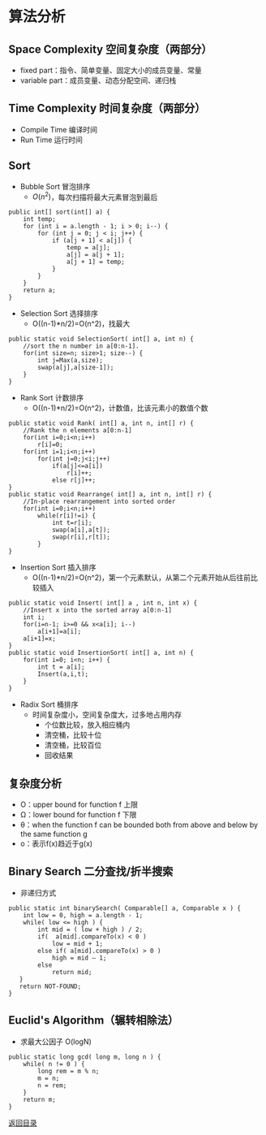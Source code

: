# 算法分析
## Space Complexity 空间复杂度（两部分）
* fixed part：指令、简单变量、固定大小的成员变量、常量
* variable part：成员变量、动态分配空间、递归栈

## Time Complexity 时间复杂度（两部分）
* Compile Time 编译时间
* Run Time 运行时间

## Sort
* Bubble Sort 冒泡排序 
    * $O(n^2)$，每次扫描将最大元素冒泡到最后
```
public int[] sort(int[] a) {
    int temp;
    for (int i = a.length - 1; i > 0; i--) {
        for (int j = 0; j < i; j++) {
            if (a[j + 1] < a[j]) {
                temp = a[j];
                a[j] = a[j + 1];
                a[j + 1] = temp;
            }
        }
    }
    return a;
}
```

* Selection Sort 选择排序
    * O((n-1)*n/2)=O(n^2)，找最大
```
public static void SelectionSort( int[] a, int n) {
    //sort the n number in a[0:n-1].
    for(int size=n; size>1; size--) {
        int j=Max(a,size);
        swap(a[j],a[size-1]);
    }
}
```

* Rank Sort 计数排序
    * O((n-1)*n/2)=O(n^2)，计数值，比该元素小的数值个数
```
public static void Rank( int[] a, int n, int[] r) {
    //Rank the n elements a[0:n-1]
    for(int i=0;i<n;i++)
        r[i]=0;
    for(int i=1;i<n;i++)
        for(int j=0;j<i;j++)
            if(a[j]<=a[i]) 
                r[i]++;
            else r[j]++;
}
public static void Rearrange( int[] a, int n, int[] r) {
    //In-place rearrangement into sorted order
    for(int i=0;i<n;i++)
        while(r[i]!=i) {
            int t=r[i];
            swap(a[i],a[t]);
            swap(r[i],r[t]);
        }
}
```

* Insertion Sort 插入排序
    * O((n-1)*n/2)=O(n^2)，第一个元素默认，从第二个元素开始从后往前比较插入
```
public static void Insert( int[] a , int n, int x) {
    //Insert x into the sorted array a[0:n-1]
    int i;
    for(i=n-1; i>=0 && x<a[i]; i--)
        a[i+1]=a[i];
    a[i+1]=x;
}
public static void InsertionSort( int[] a, int n) {
    for(int i=0; i<n; i++) {
        int t = a[i];
        Insert(a,i,t);
    }
}
```

* Radix Sort 桶排序
    * 时间复杂度小，空间复杂度大，过多地占用内存
        * 个位数比较，放入相应桶内
        * 清空桶，比较十位
        * 清空桶，比较百位
        * 回收结果
        
## 复杂度分析
* O：upper bound for function f 上限
* Ω：lower bound for function f 下限
* θ：when the function f can be bounded both from above and below by the same function g
* o：表示f(x)趋近于g(x)

## Binary Search 二分查找/折半搜索
* 非递归方式
```
public static int binarySearch( Comparable[] a, Comparable x ) {
    int low = 0, high = a.length - 1;
    while( low <= high ) {
        int mid = ( low + high ) / 2;
        if(  a[mid].compareTo(x) < 0 )
            low = mid + 1;
        else if( a[mid].compareTo(x) > 0 )
            high = mid – 1;
        else
            return mid;
   }
   return NOT-FOUND;
}
```

## Euclid's Algorithm（辗转相除法）
* 求最大公因子 O(logN)
```
public static long gcd( long m, long n ) {   
    while( n != 0 ) {    
        long rem = m % n;
        m = n;
        n = rem;
    }
    return m;
}
```

[返回目录](../CONTENTS.md)